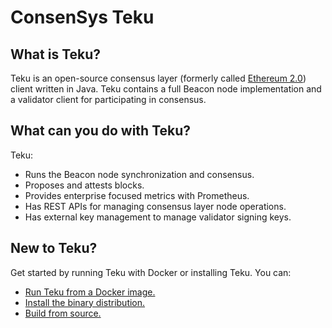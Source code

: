 # ConsenSys Teku

## What is Teku?

Teku is an open-source consensus layer (formerly called [Ethereum 2.0](https://blog.ethereum.org/2022/01/24/the-great-eth2-renaming/)) client written in Java.
Teku contains a full Beacon node implementation and a validator client for participating in consensus.

## What can you do with Teku?

Teku:

* Runs the Beacon node synchronization and consensus.
* Proposes and attests blocks.
* Provides enterprise focused metrics with Prometheus.
* Has REST APIs for managing consensus layer node operations.
* Has external key management to manage validator signing keys.

## New to Teku?

Get started by running Teku with Docker or installing Teku.
You can:

* [Run Teku from a Docker image.](HowTo/Get-Started/Installation-Options/Run-Docker-Image.md)
* [Install the binary distribution.](HowTo/Get-Started/Installation-Options/Install-Binaries.md)
* [Build from source.](HowTo/Get-Started/Installation-Options/Build-From-Source.md)

